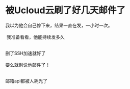 # 被Ucloud云刷了好几天邮件了


我以为他会自己停下来，结果一直在发，一小时一次。<br />
<br />
<img src="static/image/smiley/yct/008.gif" smilieid="39" border="0" alt="" /> 我准备看看，他能持续发多久<br />
<br />
<img id="aimg_oz8Cz" onclick="zoom(this, this.src, 0, 0, 0)" class="zoom" src="https://s1.ax1x.com/2020/10/23/Bk4vyn.png" onmouseover="img_onmouseoverfunc(this)" onload="thumbImg(this)" border="0" alt="" />

删了SSH加速就好了<br />
<br />
要么就别说他邮件了！<br />
<br />
<img src="static/image/smiley/default/lol.gif" smilieid="12" border="0" alt="" /><img src="static/image/smiley/default/lol.gif" smilieid="12" border="0" alt="" /><img src="static/image/smiley/default/lol.gif" smilieid="12" border="0" alt="" />

邮箱api都被人耗光了
